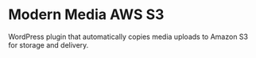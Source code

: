 Modern Media AWS S3
=============

WordPress plugin that automatically copies media uploads to Amazon S3 for storage and delivery.
